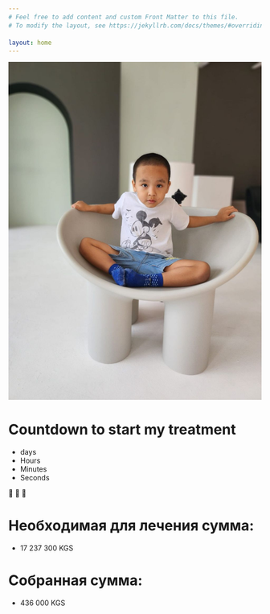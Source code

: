 ```yaml
---
# Feel free to add content and custom Front Matter to this file.
# To modify the layout, see https://jekyllrb.com/docs/themes/#overriding-theme-defaults

layout: home
---
```


![Описание изображения](assets/images/Dair.jpg)

<div class="container">
  <h1 id="headline">Countdown to start my treatment</h1>
  <div id="countdown">
    <ul>
      <li><span id="days"></span>days</li>
      <li><span id="hours"></span>Hours</li>
      <li><span id="minutes"></span>Minutes</li>
      <li><span id="seconds"></span>Seconds</li>
    </ul>
  </div>
  <div id="content" class="emoji">
    <span>🥳</span>
    <span>🎉</span>
    <span>🎂</span>
  </div>
</div>

<div class="container">
  <h1 id="headline">Необходимая для лечения сумма:</h1>
  <ul id="fund">
    <li><span id="collected">17 237 300</span> KGS</li>
  </ul>
  <h1 id="headline">Собранная сумма:</h1>
  <ul id="fund">
    <li><span id="target">436 000</span> KGS</li>
  </ul>
  <div id="content" style="display: none;">
    <p>Целевая сумма достигнута!</p>
  </div>
</div>


<!-- Подключение стилей и скриптов -->
<link rel="stylesheet" href="{{ '/assets/css/countdown.css' | relative_url }}">
<script src="{{ '/assets/js/countdown.js' | relative_url }}" defer></script>
